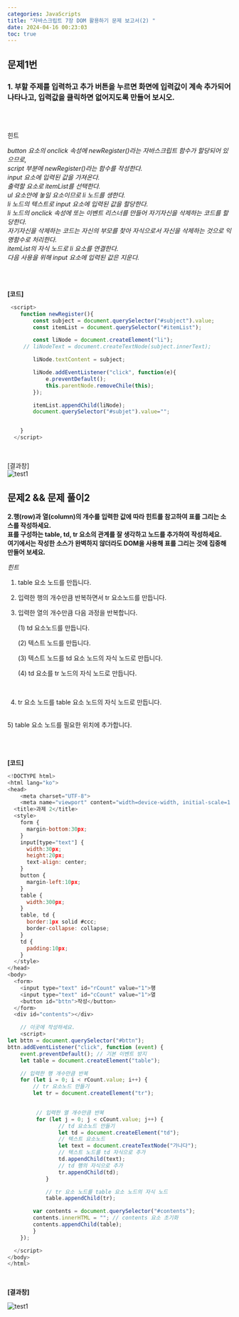 ```yaml
---
categories: JavaScripts
title: "자바스크립트 7장 DOM 활용하기 문제 보고서(2) "
date: 2024-04-16 00:23:03
toc: true
---
```


## 문제1번

### 1. 부할 주제를 입력하고 추가 버튼을 누르면 화면에 입력값이 계속 추가되어 나타나고, 입력값을 클릭하면 없어지도록 만들어 보시오. <br>

<br>
<br>

힌트 <br>

  *button 요소의 onclick 속성에 newRegister()라는 자바스크립트 함수가 할당되어 있으므로,* <br>
 *script 부분에 newRegister()라는 함수를 작성한다.* <br>
 *input 요소에 입력된 값을 가져온다.* <br>
 *출력할 요소로 itemList를 선택한다.* <br>
 *ul 요소안에 놓일 요소이므로 li 노드를 생한다.*<br>
 *li 노드의 텍스트로  input 요소에 입력된 값을 할당한다.* <br>
 *li 노드의 onclick 속성에 또는 이벤트 리스너를 만들어 자기자신을 삭제하는 코드를 할당한다.* <br>
   *자기자신을 삭제하는 코드는 자신의 부모를 찾아 자식으로서 자신을 삭제하는 것으로 익명함수로 처리한다.* <br>
 *itemList의 자식 노드로 li 요소를 연결한다.* <br>
 *다음 사용을 위해 input 요소에 입력된 값은 지운다.* <br>

<br>
	 

<br>

**[코드]** <br>

```js
 <script>
    function newRegister(){
        const subject = document.querySelector("#subject").value;
        const itemList = document.querySelector("#itemList");

        const liNode = document.createElement("li");
     // liNodeText = document.createTextNode(subject.innerText);

        liNode.textContent = subject;

        liNode.addEventListener("click", function(e){
            e.preventDefault();
            this.parentNode.removeChile(this);
        });

        itemList.appendChild(liNode);
        document.querySelector("#subjet").value="";


    }
  </script>
```
<br>


[결과창] <br> 
![test1](https://github.com/leejieun9/leejieun9.github.io/blob/master/docs/assets/images/7-8.PNG?raw=true)
<br>

## 문제2 && 문제 풀이2

**2.행(row)과 열(column)의 개수를 입력한 값에 따라 힌트를 참고하여 표를 그리는 소스를 작성하세요.** <br>
**표를 구성하는 table, td, tr 요소의 관계를 잘 생각하고 노드를 추가하여 작성하세요.** <br>
**여기에서는 작성한 소스가 완벽하지 않더라도 DOM을 사용해 표를 그리는 것에 집중해 만들어 보세요.** <br>

*힌트*

1) table 요소 노드를 만듭니다.<br>

2) 입력한 행의 개수만큼 반복하면서 tr 요소노드를 만듭니다.<br>

3) 입력한 열의 개수만큼 다음 과정을 반복합니다.<br>

    (1) td 요소노드를 만듭니다.<br>

    (2) 텍스트 노드를 만듭니다.<br>

    (3) 텍스트 노드를 td 요소 노드의 자식 노드로 만듭니다. <br>

    (4) td 요소를 tr 노드의 자식 노드로 만듭니다. <br>
<br>

4) tr 요소 노드를 table 요소 노드의 자식 노드로 만듭니다.
<br>
5) table 요소 노드를 필요한 위치에 추가합니다.

<br>
<br>
<br>


<br>

**[코드]** <br>

```js
<!DOCTYPE html>
<html lang="ko">
<head>
	<meta charset="UTF-8">
	<meta name="viewport" content="width=device-width, initial-scale=1.0">
  <title>과제 2</title>
  <style>
    form {
      margin-bottom:30px;
    }
    input[type="text"] {
      width:30px;
      height:20px;
      text-align: center;
    }
    button {
      margin-left:10px;
    }
    table {
      width:300px;      
    }
    table, td {
      border:1px solid #ccc;
      border-collapse: collapse;
    }
    td {
      padding:10px;
    }
  </style>
</head>
<body>
  <form>
    <input type="text" id="rCount" value="1">행 
    <input type="text" id="cCount" value="1">열    
    <button id="bttn">작성</button>
  </form>
  <div id="contents"></div>

    // 이곳에 작성하세요.
    <script>
let bttn = document.querySelector("#bttn");
bttn.addEventListener("click", function (event) {
    event.preventDefault(); // 기본 이벤트 방지
    let table = document.createElement("table");

    // 입력한 행 개수만큼 반복
    for (let i = 0; i < rCount.value; i++) {
        // tr 요소노드 만들기
        let tr = document.createElement("tr");
    

         // 입력한 열 개수만큼 반복
         for (let j = 0; j < cCount.value; j++) {
                // td 요소노드 만들기
                let td = document.createElement("td");
                // 텍스트 요소노드 
                let text = document.createTextNode("가나다");
                // 텍스트 노드를 td 자식으로 추가
                td.appendChild(text);
                // td 행의 자식으로 추가
                tr.appendChild(td);
            }

            // tr 요소 노드를 table 요소 노드의 자식 노드
            table.appendChild(tr);

        var contents = document.querySelector("#contents");
        contents.innerHTML = ""; // contents 요소 초기화
        contents.appendChild(table);
        }        
    });

  </script>
</body>
</html>

```
<br>

**[결과창]** <br>

![test1](https://github.com/leejieun9/leejieun9.github.io/blob/master/docs/assets/images/7-9.PNG?raw=true)
<br>
<br>
